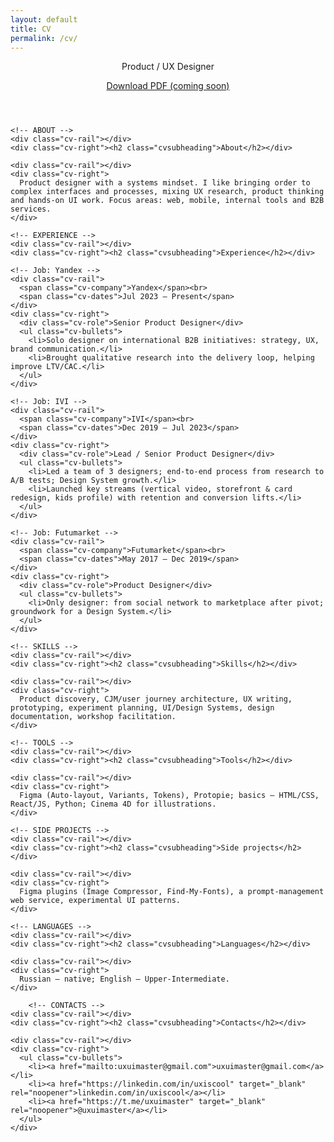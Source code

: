 ```yaml
---
layout: default
title: CV
permalink: /cv/
---
```


<div class="container">

<header class="cv-head">
  <div class="cv-title">Product / UX Designer</div>

  <p class="cv-download disabled-text">
    <a href="{{ site.baseurl }}/ui/cv.pdf" aria-disabled="true">Download PDF (coming soon)</a>
  </p>
</header>

  <section class="cv-grid">

    <!-- ABOUT -->
    <div class="cv-rail"></div>
    <div class="cv-right"><h2 class="cvsubheading">About</h2></div>

    <div class="cv-rail"></div>
    <div class="cv-right">
      Product designer with a systems mindset. I like bringing order to complex interfaces and processes, mixing UX research, product thinking and hands-on UI work. Focus areas: web, mobile, internal tools and B2B services.
    </div>

    <!-- EXPERIENCE -->
    <div class="cv-rail"></div>
    <div class="cv-right"><h2 class="cvsubheading">Experience</h2></div>

    <!-- Job: Yandex -->
    <div class="cv-rail">
      <span class="cv-company">Yandex</span><br>
      <span class="cv-dates">Jul 2023 — Present</span>
    </div>
    <div class="cv-right">
      <div class="cv-role">Senior Product Designer</div>
      <ul class="cv-bullets">
        <li>Solo designer on international B2B initiatives: strategy, UX, brand communication.</li>
        <li>Brought qualitative research into the delivery loop, helping improve LTV/CAC.</li>
      </ul>
    </div>

    <!-- Job: IVI -->
    <div class="cv-rail">
      <span class="cv-company">IVI</span><br>
      <span class="cv-dates">Dec 2019 — Jul 2023</span>
    </div>
    <div class="cv-right">
      <div class="cv-role">Lead / Senior Product Designer</div>
      <ul class="cv-bullets">
        <li>Led a team of 3 designers; end-to-end process from research to A/B tests; Design System growth.</li>
        <li>Launched key streams (vertical video, storefront & card redesign, kids profile) with retention and conversion lifts.</li>
      </ul>
    </div>

    <!-- Job: Futumarket -->
    <div class="cv-rail">
      <span class="cv-company">Futumarket</span><br>
      <span class="cv-dates">May 2017 — Dec 2019</span>
    </div>
    <div class="cv-right">
      <div class="cv-role">Product Designer</div>
      <ul class="cv-bullets">
        <li>Only designer: from social network to marketplace after pivot; groundwork for a Design System.</li>
      </ul>
    </div>

    <!-- SKILLS -->
    <div class="cv-rail"></div>
    <div class="cv-right"><h2 class="cvsubheading">Skills</h2></div>

    <div class="cv-rail"></div>
    <div class="cv-right">
      Product discovery, CJM/user journey architecture, UX writing, prototyping, experiment planning, UI/Design Systems, design documentation, workshop facilitation.
    </div>

    <!-- TOOLS -->
    <div class="cv-rail"></div>
    <div class="cv-right"><h2 class="cvsubheading">Tools</h2></div>

    <div class="cv-rail"></div>
    <div class="cv-right">
      Figma (Auto-layout, Variants, Tokens), Protopie; basics — HTML/CSS, React/JS, Python; Cinema 4D for illustrations.
    </div>

    <!-- SIDE PROJECTS -->
    <div class="cv-rail"></div>
    <div class="cv-right"><h2 class="cvsubheading">Side projects</h2></div>

    <div class="cv-rail"></div>
    <div class="cv-right">
      Figma plugins (Image Compressor, Find-My-Fonts), a prompt-management web service, experimental UI patterns.
    </div>

    <!-- LANGUAGES -->
    <div class="cv-rail"></div>
    <div class="cv-right"><h2 class="cvsubheading">Languages</h2></div>

    <div class="cv-rail"></div>
    <div class="cv-right">
      Russian — native; English — Upper-Intermediate.
    </div>

        <!-- CONTACTS -->
    <div class="cv-rail"></div>
    <div class="cv-right"><h2 class="cvsubheading">Contacts</h2></div>

    <div class="cv-rail"></div>
    <div class="cv-right">
      <ul class="cv-bullets">
        <li><a href="mailto:uxuimaster@gmail.com">uxuimaster@gmail.com</a></li>
        <li><a href="https://linkedin.com/in/uxiscool" target="_blank" rel="noopener">linkedin.com/in/uxiscool</a></li>
        <li><a href="https://t.me/uxuimaster" target="_blank" rel="noopener">@uxuimaster</a></li>
      </ul>
    </div>

  </section>

  <div class="intro-divider"></div>
</div>
